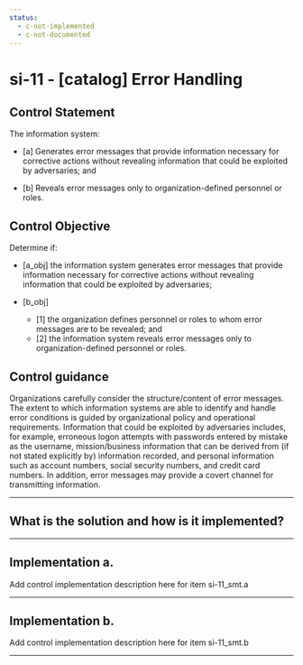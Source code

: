 ```yaml
---
status:
  - c-not-implemented
  - c-not-documented
---
```


# si-11 - \[catalog\] Error Handling

## Control Statement

The information system:

- \[a\] Generates error messages that provide information necessary for corrective actions without revealing information that could be exploited by adversaries; and

- \[b\] Reveals error messages only to organization-defined personnel or roles.

## Control Objective

Determine if:

- \[a_obj\] the information system generates error messages that provide information necessary for corrective actions without revealing information that could be exploited by adversaries;

- \[b_obj\]

  - \[1\] the organization defines personnel or roles to whom error messages are to be revealed; and
  - \[2\] the information system reveals error messages only to organization-defined personnel or roles.

## Control guidance

Organizations carefully consider the structure/content of error messages. The extent to which information systems are able to identify and handle error conditions is guided by organizational policy and operational requirements. Information that could be exploited by adversaries includes, for example, erroneous logon attempts with passwords entered by mistake as the username, mission/business information that can be derived from (if not stated explicitly by) information recorded, and personal information such as account numbers, social security numbers, and credit card numbers. In addition, error messages may provide a covert channel for transmitting information.

______________________________________________________________________

## What is the solution and how is it implemented?

<!-- Please leave this section blank and enter implementation details in the parts below. -->

______________________________________________________________________

## Implementation a.

Add control implementation description here for item si-11_smt.a

______________________________________________________________________

## Implementation b.

Add control implementation description here for item si-11_smt.b

______________________________________________________________________
